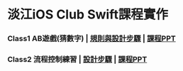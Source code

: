 # 淡江iOS Club Swift課程實作
### Class1 AB遊戲(猜數字) | [規則與設計步驟](./Class1%20Demo/) | [課程PPT](https://drive.google.com/file/d/1MyGO0Blag1hWkhjjVUYx59r73NrFuGfV/view?usp=sharing)
### Class2 流程控制練習 | [設計步驟]() | [課程PPT](https://drive.google.com/file/d/1vqiK0vab-z6bu3aj0TncNbZmFHe7Dpqt/view?usp=sharing)
